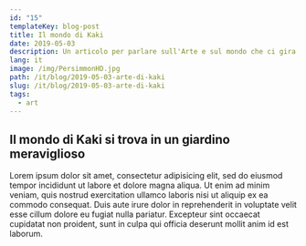 ```yaml
---
id: "15"
templateKey: blog-post
title: Il mondo di Kaki
date: 2019-05-03
description: Un articolo per parlare sull'Arte e sul mondo che ci gira attorno.
lang: it
image: /img/PersimmonHD.jpg
path: /it/blog/2019-05-03-arte-di-kaki
slug: /it/blog/2019-05-03-arte-di-kaki
tags:
  - art
---
```


## Il mondo di Kaki si trova in un giardino meraviglioso

Lorem ipsum dolor sit amet, consectetur adipisicing elit, sed do eiusmod tempor incididunt ut labore et dolore magna aliqua. Ut enim ad minim veniam, quis nostrud exercitation ullamco laboris nisi ut aliquip ex ea commodo consequat. Duis aute irure dolor in reprehenderit in voluptate velit esse cillum dolore eu fugiat nulla pariatur. Excepteur sint occaecat cupidatat non proident, sunt in culpa qui officia deserunt mollit anim id est laborum.
